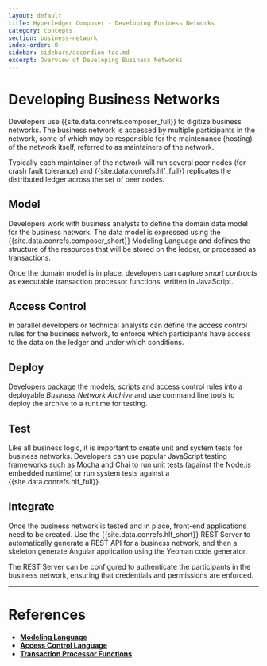 ```yaml
---
layout: default
title: Hyperledger Composer - Developing Business Networks
category: concepts
section: business-network
index-order: 0
sidebar: sidebars/accordion-toc.md
excerpt: Overview of Developing Business Networks
---
```


# Developing Business Networks

Developers use {{site.data.conrefs.composer_full}} to digitize business networks. The business network is accessed by multiple participants in the network, some of which may be responsible for the maintenance (hosting) of the network itself, referred to as maintainers of the network.

Typically each maintainer of the network will run several peer nodes (for crash fault tolerance) and {{site.data.conrefs.hlf_full}} replicates the distributed ledger across the set of peer nodes.

## Model

Developers work with business analysts to define the domain data model for the business network. The data model is expressed using the {{site.data.conrefs.composer_short}} Modeling Language and defines the structure of the resources that will be stored on the ledger, or processed as transactions.

Once the domain model is in place, developers can capture _smart contracts_ as executable transaction processor functions, written in JavaScript.

## Access Control

In parallel developers or technical analysts can define the access control rules for the business network, to enforce which participants have access to the data on the ledger and under which conditions.

## Deploy

Developers package the models, scripts and access control rules into a deployable _Business Network Archive_ and use command line tools to deploy the archive to a runtime for testing.

## Test

Like all business logic, it is important to create unit and system tests for business networks. Developers can use popular JavaScript testing frameworks such as Mocha and Chai to run unit tests (against the Node.js embedded runtime) or run system tests against a {{site.data.conrefs.hlf_full}}.

## Integrate

Once the business network is tested and in place, front-end applications need to be created. Use the {{site.data.conrefs.hlf_short}} REST Server to automatically generate a REST API for a business network, and then a skeleton generate Angular application using the Yeoman code generator.

The REST Server can be configured to authenticate the participants in the business network, ensuring that credentials and permissions are enforced.

---

# References

* [**Modeling Language**](../reference/cto_language.html)
* [**Access Control Language**](../reference/acl_language.html)
* [**Transaction Processor Functions**](../reference/js_scripts.html)
